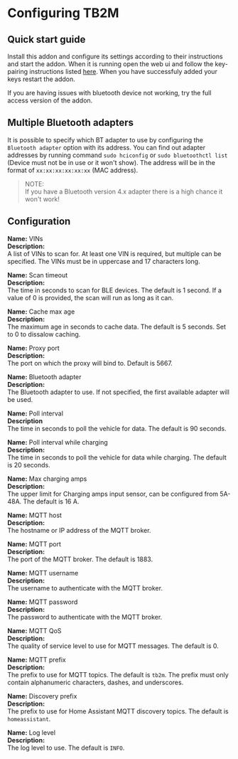 # Configuring TB2M

## Quick start guide

Install this addon and configure its settings according to their instructions and start the addon. When it is running open the web ui and follow the key-pairing instructions listed [here](https://github.com/wimaha/TeslaBleHttpProxy?tab=readme-ov-file#generate-key-for-vehicle). When you have successfuly added your keys restart the addon.

If you are having issues with bluetooth device not working, try the full access version of the addon.

## Multiple Bluetooth adapters

It is possible to specify which BT adapter to use by configuring the `Bluetooth adapter` option with its address.
You can find out adapter addresses by running command `sudo hciconfig` or `sudo bluetoothctl list` (Device must not be in use or it won't show). The address will be in the format of `xx:xx:xx:xx:xx:xx` (MAC address).
> NOTE:  
> If you have a Bluetooth version 4.x adapter there is a high chance it won't work!

## Configuration

**Name:** VINs  
**Description:**  
A list of VINs to scan for. At least one VIN is required, but multiple can be specified. The VINs must be in uppercase and 17 characters long.

**Name:** Scan timeout  
**Description:**  
The time in seconds to scan for BLE devices. The default is 1 second. If a value of 0 is provided, the scan will run as long as it can.

**Name:** Cache max age  
**Description:**  
The maximum age in seconds to cache data. The default is 5 seconds. Set to 0 to dissalow caching.

**Name:** Proxy port  
**Description:**  
The port on which the proxy will bind to. Default is 5667.

**Name:** Bluetooth adapter  
**Description:**  
The Bluetooth adapter to use. If not specified, the first available adapter will be used.

**Name:** Poll interval  
**Description**  
The time in seconds to poll the vehicle for data. The default is 90 seconds.

**Name:** Poll interval while charging  
**Description:**  
The time in seconds to poll the vehicle for data while charging. The default is 20 seconds.

**Name:** Max charging amps  
**Description:**  
The upper limit for Charging amps input sensor, can be configured from 5A-48A. The default is 16 A.

**Name:** MQTT host  
**Description:**  
The hostname or IP address of the MQTT broker.

**Name:** MQTT port  
**Description:**  
The port of the MQTT broker. The default is 1883.

**Name:** MQTT username  
**Description:**  
The username to authenticate with the MQTT broker.

**Name:** MQTT password  
**Description:**  
The password to authenticate with the MQTT broker.

**Name:** MQTT QoS  
**Description:**  
The quality of service level to use for MQTT messages. The default is 0.

**Name:** MQTT prefix  
**Description:**  
The prefix to use for MQTT topics. The default is `tb2m`. The prefix must only contain alphanumeric characters, dashes, and underscores.

**Name:** Discovery prefix  
**Description:**  
The prefix to use for Home Assistant MQTT discovery topics. The default is `homeassistant`.

**Name:** Log level  
**Description:**  
The log level to use. The default is `INFO`.

